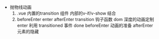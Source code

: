 - 抛物线动画
    1. .vue 内置的transition 组件 内部的v-if/v-show 结合
    2. beforeEnter enter afterEnter
        transition 钩子函数 dom 深度的动画定制
        enter 利用 transitioned 事件 done
        beforeEnter 动画的准备
        afterEnter 元素的隐藏

